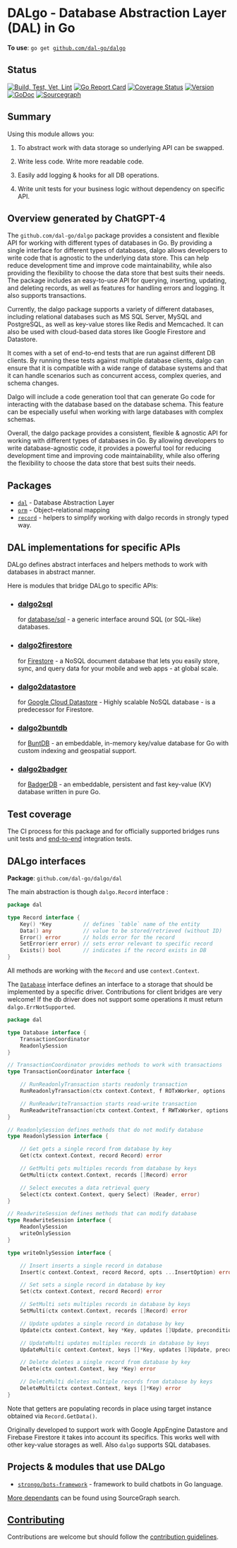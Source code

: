 # DALgo - Database Abstraction Layer (DAL) in Go

**To use**: `go get `[`github.com/dal-go/dalgo`](https://github.com/dal-go/dalgo)

## Status
[![Build, Test, Vet, Lint](https://github.com/dal-go/dalgo/actions/workflows/ci.yml/badge.svg)](https://github.com/dal-go/dalgo/actions/workflows/ci.yml)
[![Go Report Card](https://goreportcard.com/badge/github.com/dal-go/dalgo)](https://goreportcard.com/report/github.com/dal-go/dalgo)
[![Coverage Status](https://coveralls.io/repos/github/dal-go/dalgo/badge.svg?branch=main&kill-cache=1)](https://coveralls.io/github/dal-go/dalgo?branch=main)
[![Version](https://img.shields.io/github/v/tag/dal-go/dalgo?filter=v*.*.*&logo=Go)](https://github.com/dal-go/dalgo/tags)
[![GoDoc](https://godoc.org/github.com/dal-go/dalgo?status.svg)](https://godoc.org/github.com/dal-go/dalgo)
[![Sourcegraph](https://sourcegraph.com/github.com/dal-go/dalgo/-/badge.svg)](https://sourcegraph.com/github.com/dal-go/dalgo?badge)


## Summary

Using this module allows you:

1. To abstract work with data storage so underlying API can be swapped.

2. Write less code. Write more readable code.

3. Easily add logging & hooks for all DB operations.

4. Write unit tests for your business logic without dependency on specific API.

## Overview generated by ChatGPT-4

The `github.com/dal-go/dalgo` package provides a consistent and flexible API for working with different types of
databases in Go. By providing a single interface for different types of databases, dalgo allows developers to write code
that is agnostic to the underlying data store. This can help reduce development time and improve code maintainability,
while also providing the flexibility to choose the data store that best suits their needs. The package includes an
easy-to-use API for querying, inserting, updating, and deleting records, as well as features for handling errors and
logging. It also supports transactions.

Currently, the dalgo package supports a variety of different databases, including relational databases such as MS SQL
Server, MySQL and PostgreSQL, as well as key-value stores like Redis and Memcached. It can also be used with cloud-based
data stores like Google Firestore and Datastore.

It comes with a set of end-to-end tests that are run against different DB clients. By running these tests against
multiple database clients, dalgo can ensure that it is compatible with a wide range of database systems and that it can
handle scenarios such as concurrent access, complex queries, and schema changes.

Dalgo will include a code generation tool that can generate Go code for interacting with the database based on the
database schema. This feature can be especially useful when working with large databases with complex schemas.

Overall, the dalgo package provides a consistent, flexible & agnostic API for working with different types of databases
in Go. By allowing developers to write database-agnostic code, it provides a powerful tool for reducing development time
and improving code maintainability, while also offering the flexibility to choose the data store that best suits their
needs.

## Packages

- [`dal`](dal) - Database Abstraction Layer
- [`orm`](orm) - Object–relational mapping
- [`record`](record) - helpers to simplify working with dalgo records in strongly typed way.

## DAL implementations for specific APIs

DALgo defines abstract interfaces and helpers methods to work with databases in abstract manner.

Here is modules that bridge DALgo to specific APIs:

- ### [**dalgo2sql**](https://github.com/dal-go/dalgo2sql)
  for [database/sql](https://pkg.go.dev/database/sql) - a generic interface around SQL (or SQL-like) databases.

- ### [**dalgo2firestore**](https://github.com/dal-go/dalgo2firestore)
  for [Firestore](https://pkg.go.dev/cloud.google.com/go/firestore) -
  a NoSQL document database that lets you easily
  store, sync, and query data for your mobile and web apps - at global scale.

- ### [**dalgo2datastore**](https://github.com/dal-go/dalgo2datastore)
  for [Google Cloud Datastore](https://pkg.go.dev/cloud.google.com/go/datastore) -
  Highly scalable NoSQL database - is a predecessor for Firestore.

- ### [**dalgo2buntdb**](https://github.com/dal-go/dalgo2buntdb)
  for [BuntDB](https://github.com/tidwall/buntdb) - an embeddable, in-memory key/value database for Go with custom
  indexing and geospatial support.

- ### [**dalgo2badger**](https://github.com/dal-go/dalgo2badger)
  for [BadgerDB](https://github.com/dal-go/dalgo) - an embeddable, persistent and fast key-value (KV) database written
  in pure Go.

## Test coverage

The CI process for this package and for officially supported bridges runs unit tests
and [end-to-end](https://github.com/dal-go/dalgo-end2end-tests) integration tests.

## DALgo interfaces

**Package**: `github.com/dal-go/dalgo/dal`

The main abstraction is though `dalgo.Record` interface :

```go
package dal

type Record interface {
	Key() *Key          // defines `table` name of the entity
	Data() any          // value to be stored/retrieved (without ID)
	Error() error       // holds error for the record
	SetError(err error) // sets error relevant to specific record
	Exists() bool       // indicates if the record exists in DB
}
```

All methods are working with the `Record` and use `context.Context`.

The [`Database`](./dal/database.go) interface defines an interface to a storage that should be implemented by a specific
driver. Contributions for client bridges are very welcome!
If the db driver does not support some operations it must return `dalgo.ErrNotSupported`.

```go
package dal

type Database interface {
	TransactionCoordinator
	ReadonlySession
}

// TransactionCoordinator provides methods to work with transactions
type TransactionCoordinator interface {

	// RunReadonlyTransaction starts readonly transaction
	RunReadonlyTransaction(ctx context.Context, f ROTxWorker, options ...TransactionOption) error

	// RunReadwriteTransaction starts read-write transaction
	RunReadwriteTransaction(ctx context.Context, f RWTxWorker, options ...TransactionOption) error
}

// ReadonlySession defines methods that do not modify database
type ReadonlySession interface {

	// Get gets a single record from database by key
	Get(ctx context.Context, record Record) error

	// GetMulti gets multiples records from database by keys
	GetMulti(ctx context.Context, records []Record) error

	// Select executes a data retrieval query
	Select(ctx context.Context, query Select) (Reader, error)
}

// ReadwriteSession defines methods that can modify database
type ReadwriteSession interface {
	ReadonlySession
	writeOnlySession
}

type writeOnlySession interface {

	// Insert inserts a single record in database
	Insert(c context.Context, record Record, opts ...InsertOption) error

	// Set sets a single record in database by key
	Set(ctx context.Context, record Record) error

	// SetMulti sets multiples records in database by keys
	SetMulti(ctx context.Context, records []Record) error

	// Update updates a single record in database by key
	Update(ctx context.Context, key *Key, updates []Update, preconditions ...Precondition) error

	// UpdateMulti updates multiples records in database by keys
	UpdateMulti(c context.Context, keys []*Key, updates []Update, preconditions ...Precondition) error

	// Delete deletes a single record from database by key
	Delete(ctx context.Context, key *Key) error

	// DeleteMulti deletes multiple records from database by keys
	DeleteMulti(ctx context.Context, keys []*Key) error
}
```

Note that getters are populating records in place using target instance obtained via `Record.GetData()`.

Originally developed to support work with Google AppEngine Datastore and Firebase Firestore it takes into account its
specifics. This works well with other key-value storages as well. Also `dalgo` supports SQL databases.

## Projects & modules that use DALgo

* <a href="https://github.com/strongo/bots-framework">`strongo/bots-framework`</a> - framework to build chatbots
  in Go language.

[More dependants](https://sourcegraph.com/search?q=context%3Aglobal+github.com%2Fdal-go%2Fdalgo&patternType=standard&sm=1&groupBy=repo) can be found using SourceGraph search. 

## [Contributing](CONTRIBUTING.md)

Contributions are welcome but should follow the [contribution guidelines](CONTRIBUTING.md).
